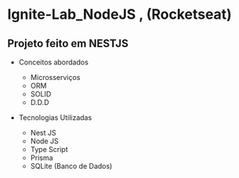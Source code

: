 # Ignite-Lab_NodeJS , (Rocketseat)

## Projeto feito em NESTJS
* Conceitos abordados
  * Microsserviços
  * ORM
  * SOLID
  * D.D.D

* Tecnologias Utilizadas
  * Nest JS
  * Node JS
  * Type Script
  * Prisma
  * SQLite (Banco de Dados)
  
